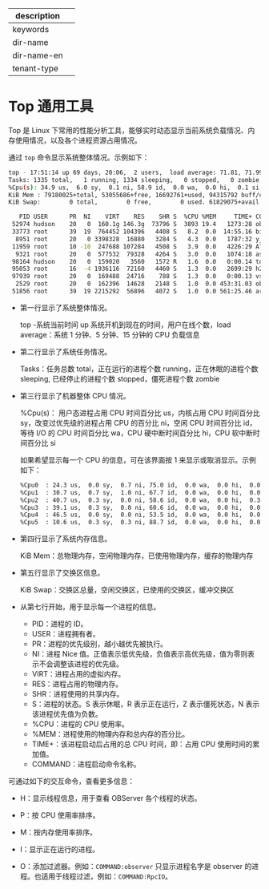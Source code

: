 |description||
|---|---|
|keywords||
|dir-name||
|dir-name-en||
|tenant-type||

# Top 通用工具

Top 是 Linux 下常用的性能分析工具，能够实时动态显示当前系统负载情况、内存使用情况，以及各个进程资源占用情况。

通过 `top` 命令显示系统整体情况。示例如下：

```bash
top - 17:51:14 up 69 days, 20:06,  2 users,  load average: 71.81, 71.99, 63.46
Tasks: 1335 total,   1 running, 1334 sleeping,   0 stopped,   0 zombie
%Cpu(s): 34.9 us,  6.0 sy,  0.1 ni, 58.9 id,  0.0 wa,  0.0 hi,  0.1 si,  0.0 st
KiB Mem : 79180025+total, 53055686+free, 16692761+used, 94315792 buff/cache
KiB Swap:        0 total,        0 free,        0 used. 61829075+avail Mem

   PID USER      PR  NI    VIRT    RES    SHR S  %CPU %MEM     TIME+ COMMAND
 52974 hudson    20   0  160.1g 146.3g  73796 S  3893 19.4   1273:28 observer
 33773 root      39  19  764452 104396   4408 S   8.2  0.0  14:55.16 bianque_daemon_
  8951 root      20   0 3398328  16880   3284 S   4.3  0.0   1787:32 y_watchdog
 11959 root      10 -10  247688 107284   4508 S   3.9  0.0   4226:29 AliYunDun
  9321 root      20   0  577532  79328   4264 S   3.0  0.0   1074:18 asar
 98164 hudson    20   0  159020   3560   1572 R   1.6  0.0   0:00.14 top
 95053 root      16  -4 1936116  72160   4460 S   1.3  0.0   2699:29 h2o
 97939 root      20   0  169488  24716    788 S   1.3  0.0   0:00.13 vsar
  2529 root      20   0  162396  14628   2148 S   1.0  0.0 453:31.03 ob-sm-probe
 51856 root      39  19 2215292  56896   4072 S   1.0  0.0 561:25.46 argusage
```

* 第一行显示了系统整体情况。

  top -系统当前时间 up 系统开机到现在的时间，用户在线个数，load average：系统 1 分钟、5 分钟、15 分钟的 CPU 负载信息
  
* 第二行显示了系统任务情况。

  Tasks：任务总数 total，正在运行的进程个数 running，正在休眠的进程个数 sleeping, 已经停止的进程个数 stopped，僵死进程个数 zombie
  
* 第三行显示了机器整体 CPU 情况。

  %Cpu(s)： 用户态进程占用 CPU 时间百分比 us，内核占用 CPU 时间百分比 sy，改变过优先级的进程占用 CPU 的百分比 ni，空闲 CPU 时间百分比 id，等待 I/O 的 CPU 时间百分比 wa，CPU 硬中断时间百分比 hi，CPU 软中断时间百分比 si

  如果希望显示每一个 CPU 的信息，可在该界面按 1 来显示或取消显示。示例如下：

  ```bash
  %Cpu0  : 24.3 us,  0.0 sy,  0.7 ni, 75.0 id,  0.0 wa,  0.0 hi,  0.0 si,  0.0 st
  %Cpu1  : 30.7 us,  0.7 sy,  1.0 ni, 67.7 id,  0.0 wa,  0.0 hi,  0.0 si,  0.0 st
  %Cpu2  : 40.7 us,  0.3 sy,  0.0 ni, 58.6 id,  0.0 wa,  0.0 hi,  0.3 si,  0.0 st
  %Cpu3  : 39.1 us,  0.3 sy,  0.0 ni, 60.6 id,  0.0 wa,  0.0 hi,  0.0 si,  0.0 st
  %Cpu4  : 46.5 us,  0.0 sy,  0.0 ni, 53.5 id,  0.0 wa,  0.0 hi,  0.0 si,  0.0 st
  %Cpu5  : 10.6 us,  0.3 sy,  0.3 ni, 88.7 id,  0.0 wa,  0.0 hi,  0.0 si,  0.0 st
  ```

* 第四行显示了系统内存信息。

  KiB Mem：总物理内存，空闲物理内存，已使用物理内存，缓存的物理内存
  
* 第五行显示了交换区信息。

  KiB Swap：交换区总量，空闲交换区，已使用的交换区，缓冲交换区
  
* 从第七行开始，用于显示每一个进程的信息。
  
  * PID：进程的 ID。
  * USER：进程拥有者。
  * PR：进程的优先级别，越小越优先被执行。
  * NI：进程 Nice 值。正值表示低优先级，负值表示高优先级，值为零则表示不会调整该进程的优先级。
  * VIRT：进程占用的虚拟内存。
  * RES：进程占用的物理内存。
  * SHR：进程使用的共享内存。
  * S：进程的状态。S 表示休眠，R 表示正在运行，Z 表示僵死状态，N 表示该进程优先值为负数。
  * %CPU：进程的 CPU 使用率。
  * %MEM：进程使用的物理内存和总内存的百分比。
  * TIME+：该进程启动后占用的总 CPU 时间，即：占用 CPU 使用时间的累加值。
  * COMMAND：进程启动命令名称。

可通过如下的交互命令，查看更多信息：

* H：显示线程信息，用于查看 OBServer 各个线程的状态。

* P：按 CPU 使用率排序。

* M：按内存使用率排序。

* I：显示正在运行的进程。

* O：添加过滤器。例如：`COMMAND:observer` 只显示进程名字是 observer 的进程。也适用于线程过滤，例如：`COMMAND:RpcIO`。
